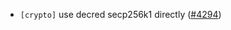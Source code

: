 - `[crypto]` use decred secp256k1 directly ([#4294](https://github.com/cometbft/cometbft/pull/4294))